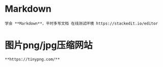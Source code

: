 Markdown
========
	学会 **Markdown**，平时多写文档 在线测试环境 https://stackedit.io/editor

图片png/jpg压缩网站  
====================
	**https://tinypng.com/**

